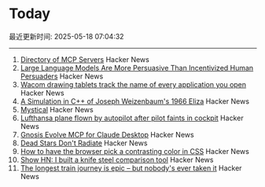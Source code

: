 # Today

最近更新时间: 2025-05-18 07:04:32

--- 
1. [Directory of MCP Servers](https://github.com/chatmcp/mcpso) Hacker News
2. [Large Language Models Are More Persuasive Than Incentivized Human Persuaders](https://arxiv.org/abs/2505.09662) Hacker News
3. [Wacom drawing tablets track the name of every application you open](https://robertheaton.com/2020/02/05/wacom-drawing-tablets-track-name-of-every-application-you-open/) Hacker News
4. [A Simulation in C++ of Joseph Weizenbaum's 1966 Eliza](https://github.com/anthay/ELIZA) Hacker News
5. [Mystical](https://suberic.net/~dmm/projects/mystical/README.html) Hacker News
6. [Lufthansa plane flown by autopilot after pilot faints in cockpit](https://www.scmp.com/news/world/europe/article/3310779/lufthansa-plane-flown-autopilot-after-pilot-faints-cockpit) Hacker News
7. [Gnosis Evolve MCP for Claude Desktop](https://github.com/kordless/gnosis-evolve/blob/main/README.md) Hacker News
8. [Dead Stars Don't Radiate](https://johncarlosbaez.wordpress.com/2025/05/17/dead-stars-dont-radiate-and-shrink/) Hacker News
9. [How to have the browser pick a contrasting color in CSS](https://webkit.org/blog/16929/contrast-color/) Hacker News
10. [Show HN: I built a knife steel comparison tool](https://new.knife.day/blog/knife-steel-comparisons/all) Hacker News
11. [The longest train journey is epic – but nobody's ever taken it](https://bigthink.com/strange-maps/portugal-to-singapore-train/) Hacker News
